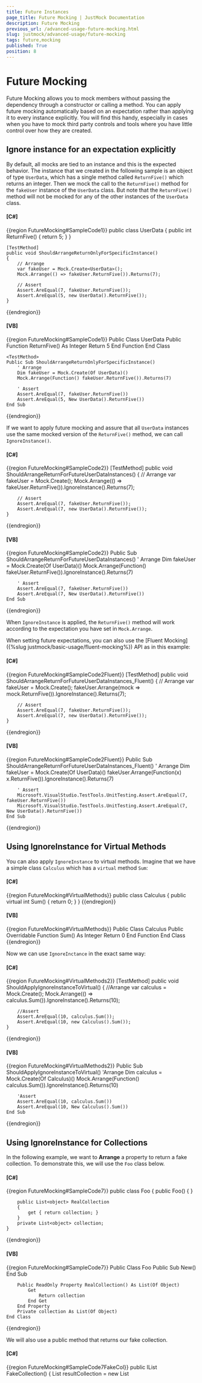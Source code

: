 ```yaml
---
title: Future Instances
page_title: Future Mocking | JustMock Documentation
description: Future Mocking
previous_url: /advanced-usage-future-mocking.html
slug: justmock/advanced-usage/future-mocking
tags: future,mocking
published: True
position: 8
---
```


# Future Mocking

Future Mocking allows you to mock members without passing the dependency through a constructor or calling a method. You can apply future mocking automatically based on an expectation rather than applying it to every instance explicitly. You will find this handy, especially in cases when you have to mock third party controls and tools where you have little control over how they are created.

## Ignore instance for an expectation explicitly

By default, all mocks are tied to an instance and this is the expected behavior. The instance that we created in the following sample is an object of type `UserData`, which has a single method called `ReturnFive()` which returns an integer. Then we mock the call to the `ReturnFive()` method for the `fakeUser` instance of the `UserData` class. But note that the `ReturnFive()` method will not be mocked for any of the other instances of the `UserData` class.

  #### __[C#]__

  {{region FutureMocking#SampleCode1}}
    public class UserData
    {
        public int ReturnFive()
        {
            return 5;
        }
    }

    [TestMethod]
    public void ShouldArrangeReturnOnlyForSpecificInstance()
    {
        // Arrange
        var fakeUser = Mock.Create<UserData>();
        Mock.Arrange(() => fakeUser.ReturnFive()).Returns(7);

        // Assert
        Assert.AreEqual(7, fakeUser.ReturnFive());
        Assert.AreEqual(5, new UserData().ReturnFive());    
    }
  {{endregion}}

  #### __[VB]__

  {{region FutureMocking#SampleCode1}}
    Public Class UserData
        Public Function ReturnFive() As Integer
            Return 5
        End Function
    End Class

    <TestMethod>
    Public Sub ShouldArrangeReturnOnlyForSpecificInstance()
        ' Arrange
        Dim fakeUser = Mock.Create(Of UserData)()
        Mock.Arrange(Function() fakeUser.ReturnFive()).Returns(7)

        ' Assert
        Assert.AreEqual(7, fakeUser.ReturnFive())
        Assert.AreEqual(5, New UserData().ReturnFive())
    End Sub
  {{endregion}}

If we want to apply future mocking and assure that all `UserData` instances use the same mocked version of the `ReturnFive()` method, we can call `IgnoreInstance()`.

  #### __[C#]__

  {{region FutureMocking#SampleCode2}}
    [TestMethod]
    public void ShouldArrangeReturnForFutureUserDataInstances()
    {
        // Arrange
        var fakeUser = Mock.Create<UserData>();
        Mock.Arrange(() => fakeUser.ReturnFive()).IgnoreInstance().Returns(7);

        // Assert
        Assert.AreEqual(7, fakeUser.ReturnFive());
        Assert.AreEqual(7, new UserData().ReturnFive());
    }
  {{endregion}}

  #### __[VB]__

  {{region FutureMocking#SampleCode2}}
    <TestMethod>
    Public Sub ShouldArrangeReturnForFutureUserDataInstances()
        ' Arrange
        Dim fakeUser = Mock.Create(Of UserData)()
        Mock.Arrange(Function() fakeUser.ReturnFive()).IgnoreInstance().Returns(7)

        ' Assert
        Assert.AreEqual(7, fakeUser.ReturnFive())
        Assert.AreEqual(7, New UserData().ReturnFive())
    End Sub
  {{endregion}}

When `IgnoreInstance` is applied, the `ReturnFive()` method will work according to the expectation you have set in `Mock.Arrange`.

When setting future expectations, you can also use the [Fluent Mocking]({%slug justmock/basic-usage/fluent-mocking%}) API as in this example:

  #### __[C#]__

  {{region FutureMocking#SampleCode2Fluent}}
    [TestMethod]
    public void ShouldArrangeReturnForFutureUserDataInstances_Fluent()
    {
        // Arrange
        var fakeUser = Mock.Create<UserData>();
        fakeUser.Arrange(mock => mock.ReturnFive()).IgnoreInstance().Returns(7);

        // Assert
        Assert.AreEqual(7, fakeUser.ReturnFive());
        Assert.AreEqual(7, new UserData().ReturnFive());
    }
  {{endregion}}

  #### __[VB]__

  {{region FutureMocking#SampleCode2Fluent}}
    <TestMethod>
    Public Sub ShouldArrangeReturnForFutureUserDataInstances_Fluent()
        ' Arrange
        Dim fakeUser = Mock.Create(Of UserData)()
        fakeUser.Arrange(Function(x) x.ReturnFive()).IgnoreInstance().Returns(7)

        ' Assert
        Microsoft.VisualStudio.TestTools.UnitTesting.Assert.AreEqual(7, fakeUser.ReturnFive())
        Microsoft.VisualStudio.TestTools.UnitTesting.Assert.AreEqual(7, New UserData().ReturnFive())
    End Sub
  {{endregion}}


## Using IgnoreInstance for Virtual Methods

You can also apply `IgnoreInstance` to virtual methods. Imagine that we have a simple class `Calculus` which has a `virtual` method `Sum`:

  #### __[C#]__

  {{region FutureMocking#VirtualMethods}}
    public class Calculus
    {
        public virtual int Sum()
        {
            return 0;
        }
    }
  {{endregion}}

  #### __[VB]__

  {{region FutureMocking#VirtualMethods}}
    Public Class Calculus
        Public Overridable Function Sum() As Integer
            Return 0
        End Function
    End Class
  {{endregion}}

Now we can use `IgnoreInctance` in the exact same way:

  #### __[C#]__

  {{region FutureMocking#VirtualMethods2}}
    [TestMethod]
    public void ShouldApplyIgnoreInstanceToVirtual()
    {
        //Arrange
        var calculus = Mock.Create<Calculus>();
        Mock.Arrange(() => calculus.Sum()).IgnoreInstance().Returns(10);

        //Assert
        Assert.AreEqual(10, calculus.Sum());
        Assert.AreEqual(10, new Calculus().Sum());
    }
  {{endregion}}

  #### __[VB]__

  {{region FutureMocking#VirtualMethods2}}
    <TestMethod>
    Public Sub ShouldApplyIgnoreInstanceToVirtual()
        'Arrange
        Dim calculus = Mock.Create(Of Calculus)()
        Mock.Arrange(Function() calculus.Sum()).IgnoreInstance().Returns(10)

        'Assert
        Assert.AreEqual(10, calculus.Sum())
        Assert.AreEqual(10, New Calculus().Sum())
    End Sub
  {{endregion}}


## Using IgnoreInstance for Collections

In the following example, we want to __Arrange__ a property to return a fake collection. To demonstrate this, we will use the `Foo` class below.

  #### __[C#]__

  {{region FutureMocking#SampleCode7}}
    public class Foo
    {
        public Foo()
        {
        }

        public List<object> RealCollection
        {
            get { return collection; }
        }
        private List<object> collection;
    }
  {{endregion}}

  #### __[VB]__

  {{region FutureMocking#SampleCode7}}
    Public Class Foo
        Public Sub New()
        End Sub

        Public ReadOnly Property RealCollection() As List(Of Object)
            Get
                Return collection
            End Get
        End Property
        Private collection As List(Of Object)
    End Class
  {{endregion}}

We will also use a public method that returns our fake collection.

  #### __[C#]__

  {{region FutureMocking#SampleCode7FakeCol}}
    public IList<object> FakeCollection()
    {
        List<object> resultCollection = new List<object>();

        resultCollection.Add("asd");
        resultCollection.Add(123);
        resultCollection.Add(true);

        return resultCollection;
    }
  {{endregion}}

  #### __[VB]__

  {{region FutureMocking#SampleCode7FakeCol}}
    Public Function FakeCollection() As IList(Of Object)
        Dim resultCollection As New List(Of Object)()

        resultCollection.Add("asd")
        resultCollection.Add(123)
        resultCollection.Add(True)

        Return resultCollection
    End Function
  {{endregion}}

This is how the test will look like:

  #### __[C#]__

  {{region FutureMocking#SampleCode7Test}}
    [TestMethod]
    public void ShouldReturnFakeCollectionForFutureCall()
    {
        var fooMocked = Mock.Create<Foo>();

        var expectedCollection = FakeCollection();

        // Arrange
        Mock.Arrange(() => fooMocked.RealCollection).IgnoreInstance().ReturnsCollection(expectedCollection);

        // Act
        var actualArrangedCollection = fooMocked.RealCollection;
        var actualUnArrangedCollection = new Foo().RealCollection;

        // Assert
        // Asserting for the arranged instance
        Assert.AreEqual(expectedCollection.Count, actualArrangedCollection.Count);
        Assert.AreEqual(expectedCollection.FirstOrDefault(), actualArrangedCollection.FirstOrDefault());

        // Asserting for a new unarranged instance
        Assert.AreEqual(expectedCollection.Count, actualUnArrangedCollection.Count);
        Assert.AreEqual(expectedCollection.FirstOrDefault(), actualUnArrangedCollection.FirstOrDefault());
    }
  {{endregion}}

  #### __[VB]__

  {{region FutureMocking#SampleCode7Test}}
    <TestMethod>
    Public Sub ShouldReturnFakeCollectionForFutureCall()
        Dim fooMocked = Mock.Create(Of Foo)()

        Dim expectedCollection = FakeCollection()

        ' Arrange
        Mock.Arrange(Function() fooMocked.RealCollection).IgnoreInstance().ReturnsCollection(expectedCollection)

        ' Act
        Dim actualArrangedCollection = fooMocked.RealCollection
        Dim actualUnArrangedCollection = New Foo().RealCollection

        ' Assert
        ' Asserting for the arranged instance
        Assert.AreEqual(expectedCollection.Count, actualArrangedCollection.Count)
        Assert.AreEqual(expectedCollection.FirstOrDefault(), actualArrangedCollection.FirstOrDefault())

        ' Asserting for a new unarranged instance
        Assert.AreEqual(expectedCollection.Count, actualUnArrangedCollection.Count)
        Assert.AreEqual(expectedCollection.FirstOrDefault(), actualUnArrangedCollection.FirstOrDefault())
    End Sub
  {{endregion}}

You can see that the test logic is the same as in the previous tests, with the only difference that you are returning a collection this time.

## Future Constructor Mocking

With JustMock you are even able to future mock the constructor of an instance. Let`s assume we have the following class:

  #### __[C#]__

  {{region FutureMocking#SampleCodeFutureCtorMocking}}
    public class FooWithNotImplementedConstructor
    {
        public FooWithNotImplementedConstructor()
        {
            throw new NotImplementedException();
        }
    }
  {{endregion}}

  #### __[VB]__

  {{region FutureMocking#SampleCodeFutureCtorMocking}}
    Public Class FooWithNotImplementedConstructor
        Public Sub New()
            Throw New NotImplementedException()
        End Sub
    End Class
  {{endregion}}

We can easily arrange its constructor like this:

  #### __[C#]__

  {{region FutureMocking#SampleCodeFutureCtorMockingTest}}
    [TestMethod]
    public void ShouldMockConstructorForFutureInstances()
    {
        // Arrange
        Mock.Arrange(() => new FooWithNotImplementedConstructor()).DoNothing(); // Directly arranging the constructor

        // Act
        var myNewInstance = new FooWithNotImplementedConstructor(); // This will not throw an exception

        // Assert
        Assert.IsNotNull(myNewInstance);
        Assert.IsInstanceOfType(myNewInstance, typeof(FooWithNotImplementedConstructor));
    }
  {{endregion}}

  #### __[VB]__

  {{region FutureMocking#SampleCodeFutureCtorMockingTest}}
    <TestMethod>
    Public Sub ShouldMockConstructorForFutureInstances()
        ' Arrange
        Mock.Arrange(Function() New FooWithNotImplementedConstructor()).DoNothing() ' Directly arranging the constructor

        ' Act
        Dim myNewInstance = New FooWithNotImplementedConstructor() ' This will not throw an exception

        ' Assert
        Assert.IsNotNull(myNewInstance)
        Assert.IsInstanceOfType(myNewInstance, GetType(FooWithNotImplementedConstructor))
    End Sub
  {{endregion}}

This will apply __DoNothing__ to the constructor of every new instance of type `FooWithNotImplementedConstructor` called during the test method.

## Mocking the New Operator

With JustMock, you can arrange a return value for a new object creation. Let's assume we have the following class:

  #### __[C#]__

  {{region FutureMocking#SampleCodeNewObjMocking}}
    public class FooWithProp
    {
        public string MyProp { get; set; }
    }

    public FooWithProp GetNewInstance()
    {
        return new FooWithProp();
    }
  {{endregion}}

  #### __[VB]__

  {{region FutureMocking#SampleCodeNewObjMocking}}
    Public Class FooWithProp
        Public Property MyProp As String
    End Class

    Public Function GetNewInstance() As FooWithProp
        Return New FooWithProp()
    End Function
  {{endregion}}

We can easily arrange each new instance of the `FooWithProp` class, to return a predefined object of the same type:

  #### __[C#]__

  {{region FutureMocking#SampleCodeNewObjMockingTest}}
    [TestMethod]
    public void ShouldReturnNewObjectForFutureInstances()
    {
        // Arrange
        var testObj = new FooWithProp() { MyProp = "Test" };

        // Directly arranging the expression to return our predefined object
        Mock.Arrange(() => new FooWithProp()).Returns(testObj); 

        // Act
        var myNewInstance = GetNewInstance();

        // Assert
        Assert.IsNotNull(myNewInstance);
        Assert.IsInstanceOfType(myNewInstance, typeof(FooWithProp));
        // Assert that the returned instance is equal to the predefined
        Assert.AreEqual("Test", myNewInstance.MyProp);
    }
  {{endregion}}

  #### __[VB]__

  {{region FutureMocking#SampleCodeNewObjMockingTest}}
    <TestMethod>
    Public Sub ShouldReturnNewObjectForFutureInstances()
        ' Arrange
        Dim testObj = New FooWithProp()
        testObj.MyProp = "Test"

        ' Directly arranging the expression to return our predefined object
        Mock.Arrange(Function() New FooWithProp()).Returns(testObj)

        ' Act
        Dim myNewInstance = GetNewInstance()

        ' Assert
        Assert.IsNotNull(myNewInstance)
        Assert.IsInstanceOfType(myNewInstance, GetType(FooWithProp))
        ' Assert that the returned instance is equal to the predefined
        Assert.AreEqual("Test", myNewInstance.MyProp)
    End Sub
  {{endregion}}

This will work for each new instance of the `FooWithProp` type outside the test method. Still, it applies only for code, executed under the test context.

## Future Mocking Across Threads

Future mocking across all threads is an unsafe operation because it may compromise the stability of the testing framework. Arrangements that ignore the instance are valid only for the current thread by default. To make an arrangement that ignores the instance valid on all threads, add the .OnAllThreads() clause to the arrangement: 

  #### __[C#]__

  {{region }}
    Mock.Arrange(() => new DBContext()).DoNothing().OnAllThreads();
  {{endregion}}
  
  #### __[VB]__
  
  {{region }}
    Mock.Arrange(Function() New DBContext()).DoNothing().OnAllThreads()
  {{endregion}}

## Advanced Example

Let's see a UI example where we have a form. Based on some action against the form, it raises an event that needs to be handled in a specific way, therefore in the unit test we want to assert the expected value of the handler execution.

  #### __[C#]__

  {{region FutureMocking#SampleCode3}}
    public Form()
    {
      InitializeComponent();
    
      this.service = new EntryService();
    
      service.Saved += new EventHandler<EntrySavedEventArgs>(service_Saved);
    }
  {{endregion}}

  #### __[VB]__

  {{region FutureMocking#SampleCode3}}
    Public Sub New()
        InitializeComponent()
        Me.service = New EntryService()
        service.Saved += New EventHandler(Of EntrySavedEventArgs)(service_Saved)
    End Sub
  {{endregion}}

Imagine that we have defined an `EntryService` the purpose of which is to save some entries to a database when the user has made any changes. For instance, we can have a button on the form, and when the user finishes editing the entries, pressing this button will trigger a call to the following method:

  #### __[C#]__

  {{region FutureMocking#SampleCode4}}
    public void SaveToDatabase(string value)
    {
      try
      {
        this.service.Save(value);
      }
      catch (DuplicateEntryException ex)
      {
        MessageBox.Show("Entry Duplicated " + ex.DuplicatedValue);
      }
    }
  {{endregion}}

  #### __[VB]__

  {{region FutureMocking#SampleCode4}}
    Public Sub SaveToDatabase(ByVal value As String)
        Try
            Me.service.Save(value)
        Catch ex As DuplicateEntryException
            MessageBox.Show("Entry Duplicated " & ex.DuplicatedValue)
        End Try
    End Sub
  {{endregion}}

Here is the handler for the `service.Saved` event:

  #### __[C#]__	

  {{region FutureMocking#SampleCode5}}
    public void service_Saved(object sender, EntrySavedEventArgs e)
    {
      this.label1.Text = "Saved string : " + e.EntryValue;
    }
  {{endregion}}

  #### __[VB]__

  {{region FutureMocking#SampleCode5}}
    Public Sub service_Saved(ByVal sender As Object, ByVal e As EntrySavedEventArgs)
        Me.label1.Text = "Saved string : " & e.EntryValue
    End Sub
  {{endregion}}

Next, is a simple test using [MSpec](https://codebetter.com/aaronjensen/2008/05/08/introducing-machine-specifications-or-mspec-for-short/) where we have created an event handler that will receive as an argument the value that was passed to the `service.Save` call in the `SaveToDatabase` method.

  #### __[C#]__
  
  {{region FutureMocking#SampleCode6}}
    [Subject(typeof(Form))]
    public class when_save_to_database_is_invoked_on_form
    {
        Establish context = () =>
        {
            IEntryService serviceMock = Mock.Create<EntryService>();
            Mock.Arrange(() => serviceMock.Save(valueToSave)).Raises(() => serviceMock.Saved += null, new EntrySavedEventArgs(valueToSave));
        };
    
        private Because of = () =>
        {
            sut = new Form();
            sut.SaveToDatabase(valueToSave);
        };
    
        private It should_assert_that_label_contains_expected_valueToSave = () =>
            sut.label1.Text.ShouldEqual("Saved string : " + valueToSave);
    
        static Form sut;
        const string valueToSave = "Raise Event";
    }
  {{endregion}}

  #### __[VB]__

  {{region FutureMocking#SampleCode6}}
    <Subject(GetType(Form))>
    Public Class when_save_to_database_is_invoked_on_form
        Private context As Establish = Function()
                                          Dim serviceMock As IEntryService = Mock.Create(Of EntryService)()
                                          Mock.Arrange(Function() serviceMock.Save(valueToSave)).Raises(Function() CSharpImpl.__Assign(serviceMock.Saved, Nothing), New EntrySavedEventArgs(valueToSave))
                                      End Function

        Private [of] As Because = Function()
                                      sut = New Form()
                                      sut.SaveToDatabase(valueToSave)
                                  End Function

        Private should_assert_that_label_contains_expected_valueToSave As It = Function() sut.label1.Text.ShouldEqual("Saved string : " & valueToSave)
        Shared sut As Form
        Const valueToSave As String = "Raise Event"

        Private Class CSharpImpl
            <Obsolete("Please refactor calling code to use normal Visual Basic assignment")>
            Shared Function __Assign(Of T)(ByRef target As T, value As T) As T
                target = value
                Return value
            End Function
        End Class
    End Class
  {{endregion}}

Here we can see that although no instance is supplied to the target UI class, JustMock picks up the intended setup from the context.

## See Also

 * [Fluent Mocking]({%slug justmock/basic-usage/fluent-mocking%})
